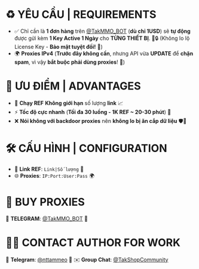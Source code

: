 # ♻️ YÊU CẦU | REQUIREMENTS

- ✅ Chỉ cần là **1 đơn hàng** trên [@TakMMO_BOT](https://t.me/TakMMO_BOT) (**dù chỉ 1USD**) sẽ **tự động** được gửi kèm **1 Key Active 1 Ngày** cho **TỪNG THIẾT BỊ**. 📲🔒 (Không lo lộ License Key - **Bảo mật tuyệt đối!** 🔐)
- 🌍 **Proxies IPv4** (**Trước đây không cần**, nhưng API vừa **UPDATE** để **chặn spam**, vì vậy **bắt buộc phải dùng proxies**! 🚀)

# 🚀 **ƯU ĐIỂM | ADVANTAGES**

- 🔄 **Chạy REF** **Không giới hạn** số lượng **link** 📈
- ⚡ **Tốc độ cực nhanh** (**Tối đa 30 luồng - 1K REF ~ 20-30 phút**) 🚀
- ❌ **Nói không với backdoor proxies** nên **không lo bị ăn cắp dữ liệu** 🛡️🔐

# 🛠️ **CẤU HÌNH | CONFIGURATION**

- 🔗 **Link REF**: `Link|Số lượng` 🔗
- 🌐 **Proxies**: `IP:Port:User:Pass` 🌍

# 🛒 **BUY PROXIES**

📩 **TELEGRAM**: [@TakMMO_BOT](https://t.me/TakMMO_BOT) 🤖

# 👨‍💻 **CONTACT AUTHOR FOR WORK**

📢 **Telegram**: [@nttammeo](https://t.me/nttammeo) 💬
✉️ **Group Chat**: [@TakShopCommunity](https://t.me/TakShopCommunity/1)
